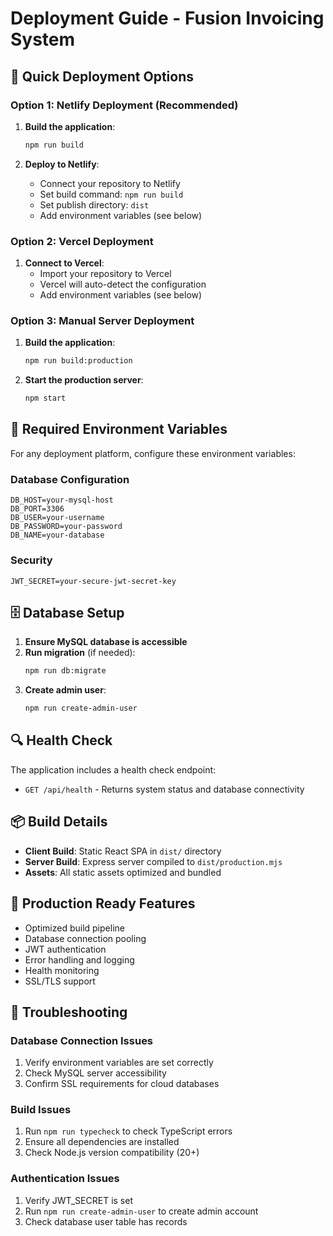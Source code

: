 # Deployment Guide - Fusion Invoicing System

## 🚀 Quick Deployment Options

### Option 1: Netlify Deployment (Recommended)

1. **Build the application**:
   ```bash
   npm run build
   ```

2. **Deploy to Netlify**:
   - Connect your repository to Netlify
   - Set build command: `npm run build`
   - Set publish directory: `dist`
   - Add environment variables (see below)

### Option 2: Vercel Deployment

1. **Connect to Vercel**:
   - Import your repository to Vercel
   - Vercel will auto-detect the configuration
   - Add environment variables (see below)

### Option 3: Manual Server Deployment

1. **Build the application**:
   ```bash
   npm run build:production
   ```

2. **Start the production server**:
   ```bash
   npm start
   ```

## 🔧 Required Environment Variables

For any deployment platform, configure these environment variables:

### Database Configuration
```env
DB_HOST=your-mysql-host
DB_PORT=3306
DB_USER=your-username
DB_PASSWORD=your-password
DB_NAME=your-database
```

### Security
```env
JWT_SECRET=your-secure-jwt-secret-key
```

## 🗄️ Database Setup

1. **Ensure MySQL database is accessible**
2. **Run migration** (if needed):
   ```bash
   npm run db:migrate
   ```
3. **Create admin user**:
   ```bash
   npm run create-admin-user
   ```

## 🔍 Health Check

The application includes a health check endpoint:
- `GET /api/health` - Returns system status and database connectivity

## 📦 Build Details

- **Client Build**: Static React SPA in `dist/` directory
- **Server Build**: Express server compiled to `dist/production.mjs`
- **Assets**: All static assets optimized and bundled

## 🚀 Production Ready Features

- Optimized build pipeline
- Database connection pooling
- JWT authentication
- Error handling and logging
- Health monitoring
- SSL/TLS support

## 🔧 Troubleshooting

### Database Connection Issues
1. Verify environment variables are set correctly
2. Check MySQL server accessibility
3. Confirm SSL requirements for cloud databases

### Build Issues
1. Run `npm run typecheck` to check TypeScript errors
2. Ensure all dependencies are installed
3. Check Node.js version compatibility (20+)

### Authentication Issues
1. Verify JWT_SECRET is set
2. Run `npm run create-admin-user` to create admin account
3. Check database user table has records
